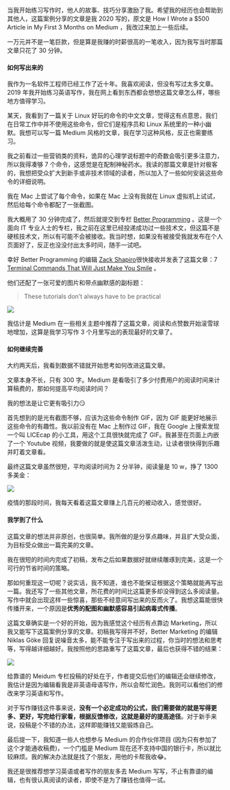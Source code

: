 当我开始练习写作时，他人的故事、技巧分享激励了我。希望我的经历也会帮助到其他人，这篇案例分享的文章是我 2020 写的，原文是 How I Wrote a $500 Article in My First 3 Months on Medium ，我改过来加上一些后续。

一万元并不是一笔巨款，但是算是我赚的时薪很高的一笔收入，因为我写当时那篇文章只花了 30 分钟。

#### **如何写出来的**
我作为一名软件工程师已经工作了近十年。我喜欢阅读，但没有写过太多文章。2019 年我开始练习英语写作，我在网上看到东西都会想想这篇文章怎么样，哪些地方值得学习。

某天，我看到了一篇关于 Linux 好玩的命令的中文文章，觉得这有点意思，我们在日常工作中并不使用这些命令，但它们是程序员和 Linux 系统里的一种小幽默。我想可以写一篇 Medium 风格的文章，我在学习这种风格，反正也需要练习。

我之前看过一些营销类的资料，诡异的心理学说标题中的奇数会吸引更多注意力，所以我得凑够 7 个命令，这感觉是在配制神秘药水。我读的那篇文章是针对极客的，我想把受众扩大到新手或非技术领域的读者，所以加入了一些如何安装这些命令的详细说明。

我在 Mac 上尝试了每个命令，如果在 Mac 上没有我就在 Linux 虚拟机上试试，然后给每个命令都配了一张截图。

我大概用了 30 分钟完成了，然后就提交到专栏 [Better Programming](https://medium.com/better-programming) 。这是一个面向 IT 专业人士的专栏，我之前在这里已经投递成功过一些技术文，但这篇不是硬核技术文，所以有可能不会被接收。我当时想，如果没有被接受我就发布在个人页面好了，反正也没没付出太多时间，随手一试吧。

幸好 Better Programming 的编辑 [Zack Shapiro](https://zackshapiro.medium.com/)很快接收并发表了这篇文章：7 [Terminal Commands That Will Just Make You Smile](https://betterprogramming.pub/7-terminal-commands-that-will-just-make-you-smile-3f5bc8778080) 。

他们还配了一张可爱的图片和带点幽默感的副标题：

> These tutorials don’t always have to be practical

![](https://gitee.com/cjyzwg/img/raw/master/202203162034682.png)

我估计是 Medium 在一些相关主题中推荐了这篇文章，阅读和点赞数开始滚雪球地增加，这算是我学习写作 3 个月里写出的表现最好的文章了。

#### **如何继续完善**

大约两天后，我看到数据不错就开始思考如何改进这篇文章。

文章本身不长，只有 300 字。Medium 是看吸引了多少付费用户的阅读时间来计算稿费的，那如何提高平均阅读时间？

我的想法是让它更有吸引力😏

首先想到的是光有截图不够，应该为这些命令制作 GIF，因为 GIF 能更好地展示这些命令的有趣性。我以前没有在 Mac 上制作过 GIF，我在 Google 上搜索发现一个叫 LICEcap 的小工具，用这个工具很快就完成了 GIF。我甚至在页面上内嵌了一个 Youtube 视频，我要做的就是使这篇文章活泼生动，让读者很快得到乐趣并盯着文章看。

最终这篇文章虽然很短，平均阅读时间为 2 分半钟，阅读量是 10 w，挣了 1300 多美金：

![](https://gitee.com/cjyzwg/img/raw/master/202203162035494.png)

疫情的那段时间，我每天看着这篇文章赚上几百元的被动收入，感觉很好。

#### **我学到了什么**
这篇文章的想法并非原创，也很简单。我所做的是分享点趣味，并且扩大受众面，为目标受众做出一篇完美的文章。

我在很短的时间内完成了初稿，发布之后如果数据好就继续雕琢到完美，这是一个可行的节省时间的策略。

那如何重现这一切呢？说实话，我不知道，谁也不能保证根据这个策略就能再写出一篇。我还写了一些其他文章，所花费的时间比这篇更多却没得到这么多阅读量。写作中就会出现这样一些惊喜，那些不经意间写出来的反而火了。我想这篇能很快传播开来，一个原因是**优秀的配图和幽默感容易引起病毒式传播**。

这篇文章确实是一个好的开始，因为我感觉这个经历有点靠边 Marketing，所以我又能写下这篇案例分享的文章。初稿我写得并不好，Better Marketing 的编辑 Niklas Göke 回复说噪音太多，能不能专注于写出来的过程，你当时的想法和思考等，写得越详细越好。我按照他的思路重写了这篇文章，最后也获得不错的结果：

![](https://gitee.com/cjyzwg/img/raw/master/202203162036730.png)

给靠谱的 Meidum 专栏投稿的好处在于，作者提交后他们的编辑还会继续修改，我估计是因为编辑看我是非英语母语写作，所以会帮忙润色。我则可以看他们的修改来学习英语和写作。

对于写作赚钱这件事来说，**没有一个必定成功的公式，我们需要做的就是写得更多、更好，写完给行家看，根据反馈修改，这就是最好的提高途径**。对于新手来说，投稿是个不错的办法，这样即能赚钱又能锻炼自己。

最后提一下，我知道一些人也想参与 Medium 的合作伙伴项目 (因为只有参加了这个才能通收稿费)，一个门槛是 Medium 现在还不支持中国的银行卡，所以就比较麻烦。我的解决办法就是找了个朋友，用他的卡帮我收😂。

我还是很推荐想学习英语或者写作的朋友多去 Medium 写写，不止有靠谱的编辑，也有很认真阅读的读者，即使不是为了赚钱也值得一试。
